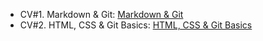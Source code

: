 * CV#1. Markdown & Git: [Markdown & Git](https://d11blr.github.io/rsschool-cv/cv "don't push!")  
* CV#2. HTML, CSS & Git Basics: [HTML, CSS & Git Basics](https://d11blr.github.io/rsschool-cv "don't push!")  
